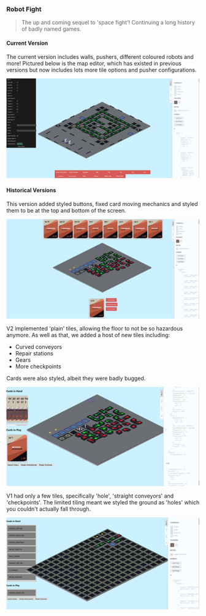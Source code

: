 ### Robot Fight

> The up and coming sequel to 'space fight'!  Continuing a long history of badly named games.

#### Current Version

The current version includes walls, pushers, different coloured robots and more!  Pictured below is the map editor, which has existed in previous versions but now includes lots more tile options and pusher configurations.

![screenshot_v4](public/screenshots/gamev4.png)

#### Historical Versions

This version added styled buttons, fixed card moving mechanics and styled them to be at the top and bottom of the screen.

![screenshot_v3](public/screenshots/gamev3.png)

V2 implemented 'plain' tiles, allowing the floor to not be so hazardous anymore.  As well as that, we added a host of new tiles including:

- Curved conveyors
- Repair stations
- Gears
- More checkpoints

Cards were also styled, albeit they were badly bugged.

![screenshot_v2](public/screenshots/gamev2.png)

V1 had only a few tiles, specifically 'hole', 'straight conveyors' and 'checkpoints'.  The limited tiling meant we styled the ground as 'holes' which you couldn't actually fall through.

![screenshot_v1](public/screenshots/gamev1.png)
